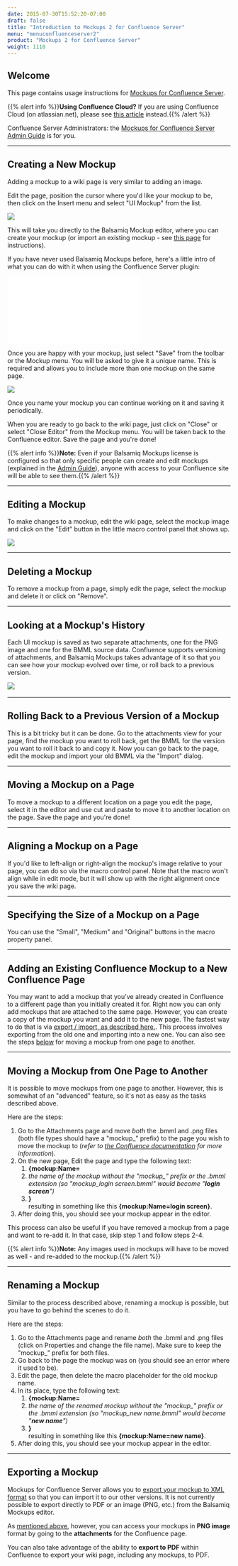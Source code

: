 ```yaml
---
date: 2015-07-30T15:52:20-07:00
draft: false
title: "Introduction to Mockups 2 for Confluence Server"
menu: "menuconfluenceserver2"
product: "Mockups 2 for Confluence Server"
weight: 1110
---
```


## Welcome

This page contains usage instructions for [Mockups for Confluence Server](https://marketplace.atlassian.com/plugins/com.balsamiq.confluence.plugins.mockups/server/overview).

{{% alert info %}}**Using Confluence Cloud?** If you are using Confluence Cloud (on atlassian.net), please see [this article](/confluence/cloud/intro/) instead.{{% /alert %}}

Confluence Server Administrators: the [Mockups for Confluence Server Admin Guide](../admin-guide/) is for you.

* * *

## Creating a New Mockup

Adding a mockup to a wiki page is very similar to adding an image.

Edit the page, position the cursor where you'd like your mockup to be, then click on the Insert menu and select "UI Mockup" from the list.

![](//media.balsamiq.com/img/support/docs/confluence/userguide/confluence1.png)

This will take you directly to the Balsamiq Mockup editor, where you can create your mockup (or import an existing mockup - see [this page](https://support.balsamiq.com/plugins/importtoatlassian/) for instructions).

If you have never used Balsamiq Mockups before, here's a little intro of what you can do with it when using the Confluence Server plugin:

<div class="video"><iframe allowfullscreen="" frameborder="0" src="//www.youtube.com/embed/l9-dLyINrac?rel=0"></iframe></div>

Once you are happy with your mockup, just select "Save" from the toolbar or the Mockup menu. You will be asked to give it a unique name. This is required and allows you to include more than one mockup on the same page.

![](//media.balsamiq.com/img/support/docs/confluence/userguide/m4csavenew.png)

Once you name your mockup you can continue working on it and saving it periodically.

When you are ready to go back to the wiki page, just click on "Close" or select "Close Editor" from the Mockup menu. You will be taken back to the Confluence editor. Save the page and you're done!

{{% alert info %}}**Note:** Even if your Balsamiq Mockups license is configured so that only specific people can create and edit mockups (explained in the [Admin Guide](../admin-guide)), anyone with access to your Confluence site will be able to see them.{{% /alert %}}


---

## Editing a Mockup

To make changes to a mockup, edit the wiki page, select the mockup image and click on the "Edit" button in the little macro control panel that shows up.

![](//media.balsamiq.com/img/support/docs/confluence/userguide/confluence2.png)

* * *

## Deleting a Mockup

To remove a mockup from a page, simply edit the page, select the mockup and delete it or click on "Remove".

* * *

## Looking at a Mockup's History

Each UI mockup is saved as two separate attachments, one for the PNG image and one for the BMML source data. Confluence supports versioning of attachments, and Balsamiq Mockups takes advantage of it so that you can see how your mockup evolved over time, or roll back to a previous version.

![](//media.balsamiq.com/img/support/docs/confluence/userguide/m4chistory.png)​

* * *

## Rolling Back to a Previous Version of a Mockup

This is a bit tricky but it can be done. Go to the attachments view for your page, find the mockup you want to roll back, get the BMML for the version you want to roll it back to and copy it. Now you can go back to the page, edit the mockup and import your old BMML via the "Import" dialog.

* * *

## Moving a Mockup on a Page

To move a mockup to a different location on a page you edit the page, select it in the editor and use cut and paste to move it to another location on the page. Save the page and you're done!

* * *

## Aligning a Mockup on a Page

If you'd like to left-align or right-align the mockup's image relative to your page, you can do so via the macro control panel. Note that the macro won't align while in edit mode, but it will show up with the right alignment once you save the wiki page.

* * *

## Specifying the Size of a Mockup on a Page

You can use the "Small", "Medium" and "Original" buttons in the macro property panel.

* * *

## Adding an Existing Confluence Mockup to a New Confluence Page

You may want to add a mockup that you've already created in Confluence to a different page than you initially created it for. Right now you can only add mockups that are attached to the same page. However, you can create a copy of the mockup you want and add it to the new page. The fastest way to do that is via [export / import, as described here.](https://support.balsamiq.com/plugins/importtoatlassian/). This process involves exporting from the old one and importing into a new one. You can also see the steps [below](#moving-a-mockup-from-one-page-to-another) for moving a mockup from one page to another.

* * *

## Moving a Mockup from One Page to Another

It is possible to move mockups from one page to another. However, this is somewhat of an "advanced" feature, so it's not as easy as the tasks described above.

Here are the steps:

1.  Go to the Attachments page and move _both_ the .bmml and .png files (both file types should have a "mockup\_" prefix) to the page you wish to move the mockup to (_refer to [the Confluence documentation](https://confluence.atlassian.com/search/?query=moving%20an%20attachment%20) for more information_).
2.  On the new page, Edit the page and type the following text:
    1.  **{mockup:Name=**
    2.  *the name of the mockup without the "mockup\_" prefix or the .bmml extension (so "mockup\_login screen.bmml" would become "**login screen**")*
    3.  **}**  
    resulting in something like this **{mockup:Name=login screen}**.
3.  After doing this, you should see your mockup appear in the editor.

This process can also be useful if you have removed a mockup from a page and want to re-add it. In that case, skip step 1 and follow steps 2-4.

{{% alert info %}}**Note:** Any images used in mockups will have to be moved as well - and re-added to the mockup.{{% /alert %}}

* * *

## Renaming a Mockup

Similar to the process described above, renaming a mockup is possible, but you have to go behind the scenes to do it.

Here are the steps:

1.  Go to the Attachments page and rename _both_ the .bmml and .png files (click on Properties and change the file name). Make sure to keep the "mockup\_" prefix for both files.
2.  Go back to the page the mockup was on (you should see an error where it used to be).
3.  Edit the page, then delete the macro placeholder for the old mockup name.
4.  In its place, type the following text:
    1.  **{mockup:Name=**
    2.  *the name of the renamed mockup without the "mockup\_" prefix or the .bmml extension (so "mockup\_new name.bmml" would become "**new name**")*
    3.  **}**  
    resulting in something like this **{mockup:Name=new name}**.
5.  After doing this, you should see your mockup appear in the editor.

---

## Exporting a Mockup

Mockups for Confluence Server allows you to [export your mockup to XML format](https://support.balsamiq.com/plugins/importtoatlassian/) so that you can import it to our other versions. It is not currently possible to export directly to PDF or an image (PNG, etc.) from the Balsamiq Mockups editor.

As [mentioned above](#looking-at-a-mockup-s-history), however, you can access your mockups in **PNG image** format by going to the **attachments** for the Confluence page.

You can also take advantage of the ability to **export to PDF** within Confluence to export your wiki page, including any mockups, to PDF.
